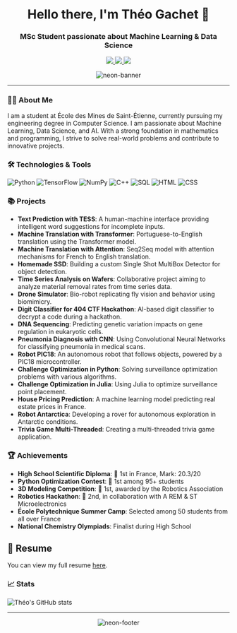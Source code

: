 <h1 align="center">Hello there, I'm Théo Gachet 👋</h1>
<h3 align="center">MSc Student passionate about Machine Learning & Data Science</h3>

<p align="center">
  <a href="https://www.linkedin.com/in/theo-gachet/">
    <img src="https://img.shields.io/badge/LinkedIn-theogachet-white?style=flat&logo=linkedin&labelColor=blue">
  </a>
  <a href="mailto:theo.gachet.pro@outlook.fr">
    <img src="https://img.shields.io/badge/Email-theo.gachet.pro@outlook.fr-orange">
  </a>
  <a href="https://theogachet.com">
    <img src="https://img.shields.io/badge/Personal%20Portfolio-theogachet.com-red">
  </a>
</p>

<p align="center">
  <img src="https://user-images.githubusercontent.com/58959408/232639433-cb0aea21-66f0-4508-a771-85e2089c5a87.gif" alt="neon-banner" />
</p>

---

### 👨‍💻 About Me
I am a student at École des Mines de Saint-Étienne, currently pursuing my engineering degree in Computer Science. I am passionate about Machine Learning, Data Science, and AI. With a strong foundation in mathematics and programming, I strive to solve real-world problems and contribute to innovative projects.

### 🛠️ Technologies & Tools
![Python](https://img.shields.io/badge/-Python-3776AB?style=flat-square&logo=python&logoColor=white)
![TensorFlow](https://img.shields.io/badge/-TensorFlow-FF6F00?style=flat-square&logo=tensorflow&logoColor=white)
![NumPy](https://img.shields.io/badge/-NumPy-013243?style=flat-square&logo=numpy&logoColor=white)
![C++](https://img.shields.io/badge/-C++-00599C?style=flat-square&logo=c%2B%2B&logoColor=white)
![SQL](https://img.shields.io/badge/-SQL-4479A1?style=flat-square&logo=mysql&logoColor=white)
![HTML](https://img.shields.io/badge/-HTML-E34F26?style=flat-square&logo=html5&logoColor=white)
![CSS](https://img.shields.io/badge/-CSS-1572B6?style=flat-square&logo=css3&logoColor=white)

### 📚 Projects

- **Text Prediction with TESS**: A human-machine interface providing intelligent word suggestions for incomplete inputs.
- **Machine Translation with Transformer**: Portuguese-to-English translation using the Transformer model.
- **Machine Translation with Attention**: Seq2Seq model with attention mechanisms for French to English translation.
- **Homemade SSD**: Building a custom Single Shot MultiBox Detector for object detection.
- **Time Series Analysis on Wafers**: Collaborative project aiming to analyze material removal rates from time series data.
- **Drone Simulator**: Bio-robot replicating fly vision and behavior using biomimicry.
- **Digit Classifier for 404 CTF Hackathon**: AI-based digit classifier to decrypt a code during a hackathon.
- **DNA Sequencing**: Predicting genetic variation impacts on gene regulation in eukaryotic cells.
- **Pneumonia Diagnosis with CNN**: Using Convolutional Neural Networks for classifying pneumonia in medical scans.
- **Robot PIC18**: An autonomous robot that follows objects, powered by a PIC18 microcontroller.
- **Challenge Optimization in Python**: Solving surveillance optimization problems with various algorithms.
- **Challenge Optimization in Julia**: Using Julia to optimize surveillance point placement.
- **House Pricing Prediction**: A machine learning model predicting real estate prices in France.
- **Robot Antarctica**: Developing a rover for autonomous exploration in Antarctic conditions.
- **Trivia Game Multi-Threaded**: Creating a multi-threaded trivia game application.
  
### 🏆 Achievements

- **High School Scientific Diploma**: 🥇 1st in France, Mark: 20.3/20
- **Python Optimization Contest**: 🥇 1st among 95+ students
- **3D Modeling Competition**: 🥇 1st, awarded by the Robotics Association
- **Robotics Hackathon**: 🥈 2nd, in collaboration with A REM & ST Microelectronics
- **École Polytechnique Summer Camp**: Selected among 50 students from all over France
- **National Chemistry Olympiads**: Finalist during High School

## 📜 Resume

You can view my full resume [here](http://theogachet.com/resume-theo-gachet).

### 📈 Stats
![Théo's GitHub stats](https://github-readme-stats.vercel.app/api?username=theogachet&show_icons=true&theme=radical)

---

<p align="center">
  <img src="https://your-neon-footer-image-url.com" alt="neon-footer" />
</p>

<!--
**TheoGachet/TheoGachet** is a ✨ _special_ ✨ repository because its `README.md` (this file) appears on your GitHub profile.

Here are some ideas to get you started:

- 🔭 I’m currently working on ...
- 🌱 I’m currently learning ...
- 👯 I’m looking to collaborate on ...
- 🤔 I’m looking for help with ...
- 💬 Ask me about ...
- 📫 How to reach me: ...
- 😄 Pronouns: ...
- ⚡ Fun fact: ...
-->
